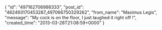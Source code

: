  {
   "id": "497162706986333",
   "post_id": "462493170453287_497066750329262",
   "from_name": "Maximus Legis",
   "message": "My cock is on the floor, I just laughed it right off !",
   "created_time": "2013-03-28T21:08:59+0000"
 }
